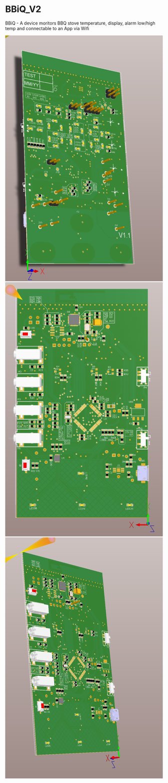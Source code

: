 # BBiQ_V2
BBiQ - A device moritors BBQ stove temperature, display, alarm low/high temp and connectable to an App via Wifi

![TOP layer](https://github.com/TuongPV2/BBiQ_V2/raw/master/Photos/3D_TOP.PNG)
![BOT layer](https://github.com/TuongPV2/BBiQ_V2/raw/master/Photos/3D_BOT.PNG)
![BOT layer](https://github.com/TuongPV2/BBiQ_V2/raw/master/Photos/3D_BOT_2.PNG)
